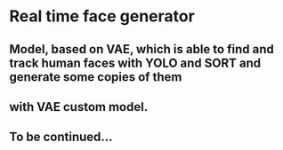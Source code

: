 # Real time face generator
## Model, based on VAE, which is able to find and track human faces with YOLO and SORT and generate some copies of them 
## with VAE custom model. 

## To be continued... 
